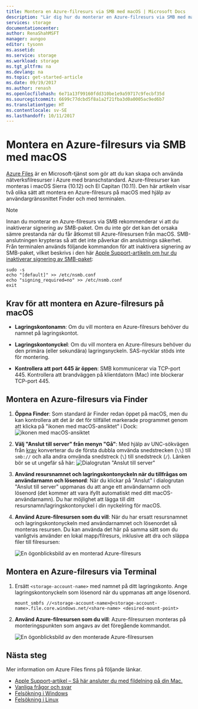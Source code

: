 ```yaml
---
title: Montera en Azure-filresurs via SMB med macOS | Microsoft Docs
description: "Lär dig hur du monterar en Azure-filresurs via SMB med macOS."
services: storage
documentationcenter: 
author: RenaShahMSFT
manager: aungoo
editor: tysonn
ms.assetid: 
ms.service: storage
ms.workload: storage
ms.tgt_pltfrm: na
ms.devlang: na
ms.topic: get-started-article
ms.date: 09/19/2017
ms.author: renash
ms.openlocfilehash: 6e71a13f99160fdd310be1e9a59717c9fecbf35d
ms.sourcegitcommit: 6699c77dcbd5f8a1a2f21fba3d0a0005ac9ed6b7
ms.translationtype: HT
ms.contentlocale: sv-SE
ms.lasthandoff: 10/11/2017
---
```

# <a name="mount-azure-file-share-over-smb-with-macos"></a>Montera en Azure-filresurs via SMB med macOS
[Azure Files](storage-files-introduction.md) är en Microsoft-tjänst som gör att du kan skapa och använda nätverksfilresurser i Azure med branschstandard. Azure-filresurser kan monteras i macOS Sierra (10.12) och El Capitan (10.11). Den här artikeln visar två olika sätt att montera en Azure-filresurs på macOS med hjälp av användargränssnittet Finder och med terminalen.

> [!Note]  
> Innan du monterar en Azure-filresurs via SMB rekommenderar vi att du inaktiverar signering av SMB-paket. Om du inte gör det kan det orsaka sämre prestanda när du får åtkomst till Azure-filresursen från macOS. SMB-anslutningen krypteras så att det inte påverkar din anslutnings säkerhet. Från terminalen används följande kommandon för att inaktivera signering av SMB-paket, vilket beskrivs i den här [Apple Support-artikeln om hur du inaktiverar signering av SMB-paket](https://support.apple.com/HT205926):  
>    ```
>    sudo -s
>    echo "[default]" >> /etc/nsmb.conf
>    echo "signing_required=no" >> /etc/nsmb.conf
>    exit
>    ```

## <a name="prerequisites-for-mounting-an-azure-file-share-on-macos"></a>Krav för att montera en Azure-filresurs på macOS
* **Lagringskontonamn**: Om du vill montera en Azure-filresurs behöver du namnet på lagringskontot.

* **Lagringskontonyckel**: Om du vill montera en Azure-filresurs behöver du den primära (eller sekundära) lagringsnyckeln. SAS-nycklar stöds inte för montering.

* **Kontrollera att port 445 är öppen**: SMB kommunicerar via TCP-port 445. Kontrollera att brandväggen på klientdatorn (Mac) inte blockerar TCP-port 445.

## <a name="mount-an-azure-file-share-via-finder"></a>Montera en Azure-filresurs via Finder
1. **Öppna Finder**: Som standard är Finder redan öppet på macOS, men du kan kontrollera att det är det för tillfället markerade programmet genom att klicka på "ikonen med macOS-ansiktet" i Dock:  
    ![ikonen med macOS-ansiktet](./media/storage-how-to-use-files-mac/mount-via-finder-1.png)

2. **Välj "Anslut till server" från menyn "Gå"**: Med hjälp av UNC-sökvägen från [krav](#preq) konverterar du de första dubbla omvända snedstrecken (`\\`) till `smb://` och alla andra omvända snedstreck (`\`) till snedstreck (`/`). Länken bör se ut ungefär så här: ![Dialogrutan "Anslut till server"](./media/storage-how-to-use-files-mac/mount-via-finder-2.png)

3. **Använd resursnamnet och lagringskontonyckeln när du tillfrågas om användarnamn och lösenord**: När du klickar på "Anslut" i dialogrutan "Anslut till server" uppmanas du att ange ett användarnamn och lösenord (det kommer att vara ifyllt automatiskt med ditt macOS-användarnamn). Du har möjlighet att lägga till ditt resursnamn/lagringskontonyckel i din nyckelring för macOS.

4. **Använd Azure-filresursen som du vill**: När du har ersatt resursnamnet och lagringskontonyckeln med användarnamnet och lösenordet så monteras resursen. Du kan använda det här på samma sätt som du vanligtvis använder en lokal mapp/filresurs, inklusive att dra och släppa filer till filresursen:

    ![En ögonblicksbild av en monterad Azure-filresurs](./media/storage-how-to-use-files-mac/mount-via-finder-3.png)

## <a name="mount-an-azure-file-share-via-terminal"></a>Montera en Azure-filresurs via Terminal
1. Ersätt `<storage-account-name>` med namnet på ditt lagringskonto. Ange lagringskontonyckeln som lösenord när du uppmanas att ange lösenord. 

    ```
    mount_smbfs //<storage-account-name>@<storage-account-name>.file.core.windows.net/<share-name> <desired-mount-point>
    ```

2. **Använd Azure-filresursen som du vill**: Azure-filresursen monteras på monteringspunkten som angavs av det föregående kommandot.  

    ![En ögonblicksbild av den monterade Azure-filresursen](./media/storage-how-to-use-files-mac/mount-via-terminal-1.png)

## <a name="next-steps"></a>Nästa steg
Mer information om Azure Files finns på följande länkar.

* [Apple Support-artikel – Så här ansluter du med fildelning på din Mac.](https://support.apple.com/HT204445)
* [Vanliga frågor och svar](../storage-files-faq.md)
* [Felsökning i Windows](storage-troubleshoot-windows-file-connection-problems.md)      
* [Felsökning i Linux](storage-troubleshoot-linux-file-connection-problems.md)    